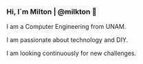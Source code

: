 ### Hi, I´m Milton | @milkton 👋

I am a Computer Engineering from UNAM. 

I am passionate about technology and DIY. 

I am looking continuously for new challenges.
